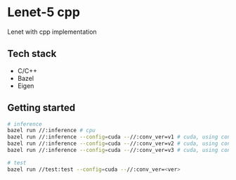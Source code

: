 # Lenet-5 cpp
Lenet with cpp implementation

## Tech stack
- C/C++
- Bazel
- Eigen

## Getting started

```sh
# inference
bazel run //:inference # cpu
bazel run //:inference --config=cuda --//:conv_ver=v1 # cuda, using conv v1
bazel run //:inference --config=cuda --//:conv_ver=v2 # cuda, using conv v2
bazel run //:inference --config=cuda --//:conv_ver=v3 # cuda, using conv v3 (default)

# test
bazel run //test:test --config=cuda --//:conv_ver=<ver>
```